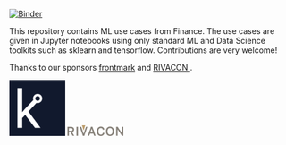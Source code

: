 [![Binder](https://mybinder.org/badge_logo.svg)](https://mybinder.org/v2/gh/pailabteam/ml_finance/master)

This repository contains ML use cases from Finance. 
The use cases are given in Jupyter notebooks using only standard ML and Data Science toolkits such as sklearn and tensorflow.
Contributions are very welcome!

Thanks to our sponsors [frontmark](https://www.frontmark.de/) and [RIVACON ](https://www.rivacon.com/).

[<img src="images/favicon_2.png" width='100px'>](https://www.frontmark.de/)
[<img src="images/logo.png" width='100px'>](https://www.rivacon.com/)


